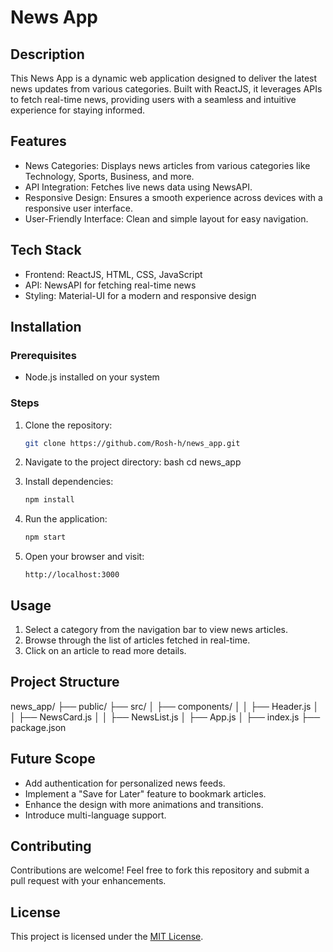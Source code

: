 
# News App

## Description
This News App is a dynamic web application designed to deliver the latest news updates from various categories. Built with ReactJS, it leverages APIs to fetch real-time news, providing users with a seamless and intuitive experience for staying informed.

## Features
- News Categories: Displays news articles from various categories like Technology, Sports, Business, and more.
- API Integration: Fetches live news data using NewsAPI.
- Responsive Design: Ensures a smooth experience across devices with a responsive user interface.
- User-Friendly Interface: Clean and simple layout for easy navigation.

## Tech Stack
- Frontend: ReactJS, HTML, CSS, JavaScript
- API: NewsAPI for fetching real-time news
- Styling: Material-UI for a modern and responsive design

## Installation

### Prerequisites
- Node.js installed on your system

### Steps
1. Clone the repository:
   ```bash
   git clone https://github.com/Rosh-h/news_app.git
   ```
2. Navigate to the project directory:
   bash
   cd news_app
   
3. Install dependencies:
   ```bash
   npm install
   ```
4. Run the application:
   ```bash
   npm start
   ```
5. Open your browser and visit:
   ```
   http://localhost:3000
   ```

## Usage
1. Select a category from the navigation bar to view news articles.
2. Browse through the list of articles fetched in real-time.
3. Click on an article to read more details.

## Project Structure

news_app/
├── public/
├── src/
│   ├── components/
│   │   ├── Header.js
│   │   ├── NewsCard.js
│   │   ├── NewsList.js
│   ├── App.js
│   ├── index.js
├── package.json


## Future Scope
- Add authentication for personalized news feeds.
- Implement a "Save for Later" feature to bookmark articles.
- Enhance the design with more animations and transitions.
- Introduce multi-language support.

## Contributing
Contributions are welcome! Feel free to fork this repository and submit a pull request with your enhancements.

## License
This project is licensed under the [MIT License](LICENSE).
